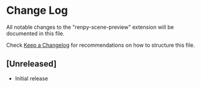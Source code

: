 # Change Log

All notable changes to the "renpy-scene-preview" extension will be documented in this file.

Check [Keep a Changelog](http://keepachangelog.com/) for recommendations on how to structure this file.

## [Unreleased]

- Initial release